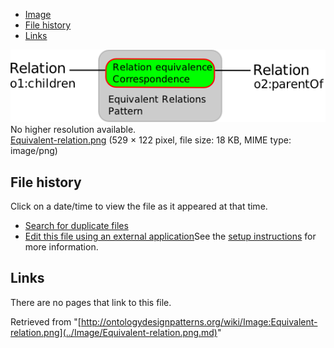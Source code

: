 * [Image](../Image/Equivalent-relation.png.md#file)
* [File history](../Image/Equivalent-relation.png.md#filehistory)
* [Links](../Image/Equivalent-relation.png.md#filelinks)

[![Image:Equivalent-relation.png](../images/1/15/Equivalent-relation.png)](../images/1/15/Equivalent-relation.png)  
No higher resolution available.  
[Equivalent-relation.png](../images/1/15/Equivalent-relation.png)‎ (529 × 122 pixel, file size: 18 KB, MIME type: image/png)

## File history

Click on a date/time to view the file as it appeared at that time.



  
* [Search for duplicate files](http://ontologydesignpatterns.org/wiki/Special:FileDuplicateSearch/Equivalent-relation.png "Special:FileDuplicateSearch/Equivalent-relation.png")
* [Edit this file using an external application](http://ontologydesignpatterns.org/wiki/index.php?title=Image:Equivalent-relation.png&action=edit&externaledit=true&mode=file "Image:Equivalent-relation.png")See the [setup instructions](http://www.mediawiki.org/wiki/Manual:External_editors "http://www.mediawiki.org/wiki/Manual:External_editors") for more information.

## Links



There are no pages that link to this file.




Retrieved from "[http://ontologydesignpatterns.org/wiki/Image:Equivalent-relation.png](../Image/Equivalent-relation.png.md)"